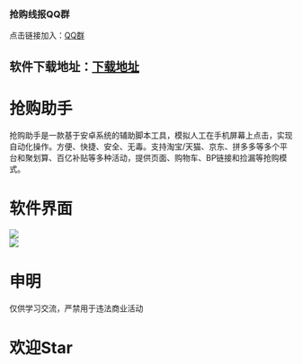 ### 抢购线报QQ群 
点击链接加入：[QQ群](https://jq.qq.com/?_wv=1027&k=8rmAofkO "点击链接")  
  
## 软件下载地址：[下载地址](https://www.lanzoui.com/b01br9o6j "点击链接")    
   
# 抢购助手  
抢购助手是一款基于安卓系统的辅助脚本工具，模拟人工在手机屏幕上点击，实现自动化操作。方便、快捷、安全、无毒。支持淘宝/天猫、京东、拼多多等多个平台和聚划算、百亿补贴等多种活动，提供页面、购物车、BP链接和捡漏等抢购模式。 
   
# 软件界面  
![](https://github.com/omxmo/qg/blob/main/qg.png)  
![](https://github.com/omxmo/qg/blob/main/bp.png)  
  
# 申明 
仅供学习交流，严禁用于违法商业活动
  
# 欢迎Star  
